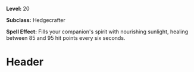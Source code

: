 <!-- TITLE: Spell: Nurtured Spirit -->
<!-- SUBTITLE:  -->

**Level:** 20

**Subclass:** Hedgecrafter

**Spell Effect:** Fills your companion's spirit with nourishing sunlight, healing between 85 and 95 hit points every six seconds.

# Header